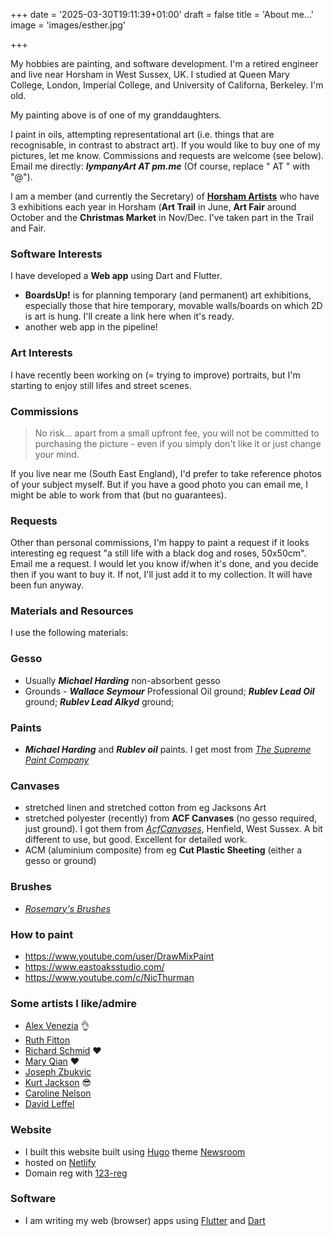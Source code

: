 +++
date = '2025-03-30T19:11:39+01:00'
draft = false
title = 'About me...'
image = 'images/esther.jpg'

+++


My hobbies are painting, and software development. 
I'm a retired engineer and live near Horsham in West Sussex, UK. I studied at Queen Mary College, London, Imperial College, and University of Californa, Berkeley. I'm old.

My painting above is of one of my granddaughters.

I paint in oils, attempting representational art (i.e. things that are recognisable, in contrast to abstract art). If you would like to buy one of my pictures, let me know.  Commissions and requests are welcome (see below). Email me directly: _**lympanyArt AT pm.me**_ (Of course, replace " AT " with "@").

I am a member (and currently the Secretary) of [**Horsham Artists**](https://www.horshamartists.org) who have 3 exhibitions each year in Horsham (**Art Trail** in June, **Art Fair** around October and the **Christmas Market** in Nov/Dec. I've taken part in the Trail and Fair.

### **Software Interests**

I have developed a **Web app** using Dart and Flutter. 
- **BoardsUp!** is for planning temporary (and permanent) art exhibitions, especially those that hire temporary, movable walls/boards on which 2D is art is hung. I'll create a link here when it's ready.
- another web app in the pipeline!

### **Art Interests** 

I have recently been working on (= trying to improve) portraits, but I'm starting to enjoy still lifes and street scenes.

### **Commissions**  

>No risk... apart from a small upfront fee, you will not be committed to purchasing the picture - even if you simply don't like it or just change your mind.

If you live near me (South East England), I'd prefer to take reference photos of your subject myself.  But if you have a good photo you can email me, I might be able to work from that (but no guarantees).

### **Requests**

Other than personal commissions, I'm happy to paint a request if it looks interesting eg request "a still life with a black dog and roses, 50x50cm". Email me a request. I would let you know if/when it's done, and you decide then if you want to buy it. If not, I'll just add it to my collection. It will have been fun anyway.

### **Materials and Resources**

I use the following materials:

### **Gesso** 

- Usually _**Michael Harding**_ non-absorbent gesso
- Grounds - _**Wallace Seymour**_ Professional Oil ground;  _**Rublev Lead Oil**_ ground;  _**Rublev Lead Alkyd**_ ground;

### **Paints** 

- _**Michael Harding**_ and _**Rublev oil**_ paints. I get most from *[The Supreme Paint Company](https://www.supremepaint.co.uk/)*

### **Canvases**

- stretched linen and stretched cotton from eg Jacksons Art 
- stretched polyester (recently) from **ACF Canvases** (no gesso required, just ground). I got them from *[AcfCanvases](https://acfcanvasses.com/)*, Henfield, West Sussex. A bit different to use, but good. Excellent for detailed work.
- ACM (aluminium composite) from eg **Cut Plastic Sheeting** (either a gesso or ground)

### **Brushes** 

- [*Rosemary's Brushes*](https://www.rosemaryandco.com/)

### **How to paint**

- https://www.youtube.com/user/DrawMixPaint
- https://www.eastoaksstudio.com/
- https://www.youtube.com/c/NicThurman


### **Some artists I like/admire**

- [Alex Venezia](https://www.alexvenezia.com/) 	:ok_hand:
- [Ruth Fitton](https://www.ruthfitton.com/)
- [Richard Schmid](https://www.richardschmid.com/) :heart:
- [Mary Qian](http://maryqian.com/) :heart:
- [Joseph Zbukvic](https://www.josephzbukvic.com/)
- [Kurt Jackson](https://www.kurtjackson.com/) :sunglasses:
- [Caroline Nelson](https://www.carolinenelsonartist.com/)
- [David Leffel](https://davidleffel.com/)

### **Website**

- I built this website built using [Hugo](https://gohugo.io/) theme [Newsroom](https://github.com/onweru/newsroom)
- hosted on [Netlify](https://www.netlify.com/)
- Domain reg with [123-reg](https://www.123-reg.co.uk/)
### **Software**

- I am writing my web (browser) apps using [Flutter](https://flutter.dev/) and [Dart](https://dart.dev/)


